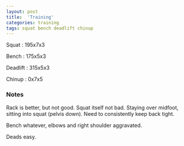 ```yaml
---
layout: post
title:  'Training'
categories: training
tags: squat bench deadlift chinup 
---
```


Squat       :   195x7x3

Bench       :   175x5x3

Deadlift    :   315x5x3

Chinup      :   0x7x5

### Notes

Rack is better, but not good. Squat itself not bad. Staying over midfoot, sitting into
squat (pelvis down). Need to consistently keep back tight.

Bench whatever, elbows and right shoulder aggravated.

Deads easy.
